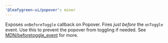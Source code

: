 ```yaml
---
'@leafygreen-ui/popover': minor
---
```


Exposes `onBeforeToggle` callback on Popover. Fires _just before_ the `onToggle` event. Use this to prevent the popover from toggling if needed. See [MDN/beforetoggle_event](https://developer.mozilla.org/en-US/docs/Web/API/HTMLElement/beforetoggle_event) for more.
